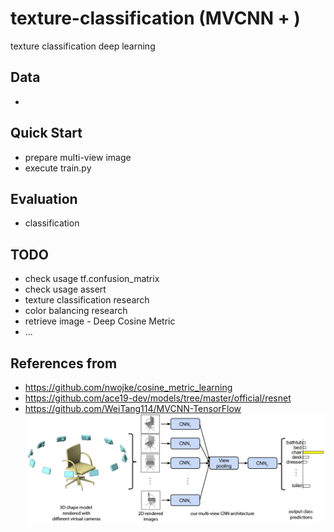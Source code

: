 # texture-classification (MVCNN + )
texture classification deep learning

## Data
- 

## Quick Start
- prepare multi-view image
- execute train.py

## Evaluation
- classification

## TODO
- check usage tf.confusion_matrix
- check usage assert
- texture classification research
- color balancing research
- retrieve image - Deep Cosine Metric
- ...

## References from
- https://github.com/nwojke/cosine_metric_learning
- https://github.com/ace19-dev/models/tree/master/official/resnet
- https://github.com/WeiTang114/MVCNN-TensorFlow
![](assets/mvcnn_framework.png)

